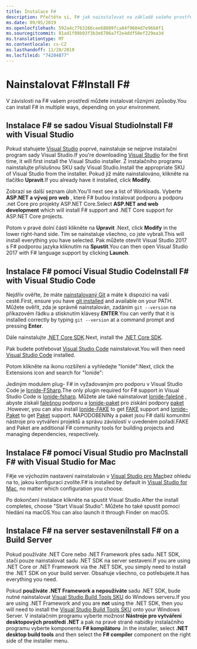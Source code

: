 ```yaml
---
title: Instalace F#
description: Přečtěte si, F# jak nainstalovat na základě vašeho prostředí.
ms.date: 09/05/2019
ms.openlocfilehash: 592a4c7763266cee68809fca84f9604d7e96b8f1
ms.sourcegitcommit: 81ad1f09b93f3b3e6706a7f2e4ddf50ef229ea3d
ms.translationtype: MT
ms.contentlocale: cs-CZ
ms.lasthandoff: 11/20/2019
ms.locfileid: "74204877"
---
```

# <a name="install-f"></a><span data-ttu-id="0c19a-103">Nainstalovat F\#</span><span class="sxs-lookup"><span data-stu-id="0c19a-103">Install F\#</span></span>

<span data-ttu-id="0c19a-104">V závislosti na F# vašem prostředí můžete instalovat různými způsoby.</span><span class="sxs-lookup"><span data-stu-id="0c19a-104">You can install F# in multiple ways, depending on your environment.</span></span>

## <a name="install-f-with-visual-studio"></a><span data-ttu-id="0c19a-105">Instalace F# se sadou Visual Studio</span><span class="sxs-lookup"><span data-stu-id="0c19a-105">Install F# with Visual Studio</span></span>

<span data-ttu-id="0c19a-106">Pokud stahujete [Visual Studio](https://visualstudio.microsoft.com/vs/?utm_medium=microsoft&utm_source=docs.microsoft.com&utm_campaign=inline+link) poprvé, nainstaluje se nejprve instalační program sady Visual Studio.</span><span class="sxs-lookup"><span data-stu-id="0c19a-106">If you're downloading [Visual Studio](https://visualstudio.microsoft.com/vs/?utm_medium=microsoft&utm_source=docs.microsoft.com&utm_campaign=inline+link) for the first time, it will first install the Visual Studio installer.</span></span> <span data-ttu-id="0c19a-107">Z instalačního programu nainstalujte příslušnou SKU sady Visual Studio.</span><span class="sxs-lookup"><span data-stu-id="0c19a-107">Install the appropriate SKU of Visual Studio from the installer.</span></span> <span data-ttu-id="0c19a-108">Pokud již máte nainstalováno, klikněte na tlačítko **Upravit**.</span><span class="sxs-lookup"><span data-stu-id="0c19a-108">If you already have it installed, click **Modify**.</span></span>

<span data-ttu-id="0c19a-109">Zobrazí se další seznam úloh.</span><span class="sxs-lookup"><span data-stu-id="0c19a-109">You'll next see a list of Workloads.</span></span> <span data-ttu-id="0c19a-110">Vyberte **ASP.NET a vývoj pro web** , které F# budou instalovat podporu a podporu .net Core pro projekty ASP.NET Core.</span><span class="sxs-lookup"><span data-stu-id="0c19a-110">Select **ASP.NET and web development** which will install F# support and .NET Core support for ASP.NET Core projects.</span></span>

<span data-ttu-id="0c19a-111">Potom v pravé dolní části klikněte na **Upravit** .</span><span class="sxs-lookup"><span data-stu-id="0c19a-111">Next, click **Modify** in the lower right-hand side.</span></span>  <span data-ttu-id="0c19a-112">Tím se nainstaluje všechno, co jste vybrali.</span><span class="sxs-lookup"><span data-stu-id="0c19a-112">This will install everything you have selected.</span></span> <span data-ttu-id="0c19a-113">Pak můžete otevřít Visual Studio 2017 s F# podporou jazyka kliknutím na **Spustit**.</span><span class="sxs-lookup"><span data-stu-id="0c19a-113">You can then open Visual Studio 2017 with F# language support by clicking **Launch**.</span></span>

## <a name="install-f-with-visual-studio-code"></a><span data-ttu-id="0c19a-114">Instalace F# pomocí Visual Studio Code</span><span class="sxs-lookup"><span data-stu-id="0c19a-114">Install F# with Visual Studio Code</span></span>

<span data-ttu-id="0c19a-115">Nejdřív ověřte, že máte [nainstalovaný Git](https://git-scm.com/download) a máte k dispozici na vaší cestě.</span><span class="sxs-lookup"><span data-stu-id="0c19a-115">First, ensure you have [git installed](https://git-scm.com/download) and available on your PATH.</span></span> <span data-ttu-id="0c19a-116">Můžete ověřit, zda je správně nainstalován, zadáním `git --version` na příkazovém řádku a stisknutím klávesy **ENTER**.</span><span class="sxs-lookup"><span data-stu-id="0c19a-116">You can verify that it is installed correctly by typing `git --version` at a command prompt and pressing **Enter**.</span></span>

<span data-ttu-id="0c19a-117">Dále nainstalujte [.NET Core SDK](https://dotnet.microsoft.com/download).</span><span class="sxs-lookup"><span data-stu-id="0c19a-117">Next, install the [.NET Core SDK](https://dotnet.microsoft.com/download).</span></span>

<span data-ttu-id="0c19a-118">Pak budete potřebovat [Visual Studio Code](https://code.visualstudio.com) nainstalovat.</span><span class="sxs-lookup"><span data-stu-id="0c19a-118">You will then need [Visual Studio Code](https://code.visualstudio.com) installed.</span></span>

<span data-ttu-id="0c19a-119">Potom klikněte na ikonu rozšíření a vyhledejte "Ionide":</span><span class="sxs-lookup"><span data-stu-id="0c19a-119">Next, click the Extensions icon and search for "Ionide":</span></span>

<span data-ttu-id="0c19a-120">Jediným modulem plug- F# in vyžadovaným pro podporu v Visual Studio Code je [Ionide-FSharp](https://marketplace.visualstudio.com/items?itemName=Ionide.Ionide-fsharp).</span><span class="sxs-lookup"><span data-stu-id="0c19a-120">The only plugin required for F# support in Visual Studio Code is [Ionide-fsharp](https://marketplace.visualstudio.com/items?itemName=Ionide.Ionide-fsharp).</span></span> <span data-ttu-id="0c19a-121">Můžete ale také nainstalovat [Ionide-falešné](https://marketplace.visualstudio.com/items?itemName=Ionide.Ionide-FAKE) , abyste získali [falešnou](https://fake.build/) podporu a [Ionide-paket](https://marketplace.visualstudio.com/items?itemName=Ionide.Ionide-Paket) pro získání podpory [paket](https://fsprojects.github.io/Paket/) .</span><span class="sxs-lookup"><span data-stu-id="0c19a-121">However, you can also install [Ionide-FAKE](https://marketplace.visualstudio.com/items?itemName=Ionide.Ionide-FAKE) to get [FAKE](https://fake.build/) support and [Ionide-Paket](https://marketplace.visualstudio.com/items?itemName=Ionide.Ionide-Paket) to get [Paket](https://fsprojects.github.io/Paket/) support.</span></span> <span data-ttu-id="0c19a-122">NAPODOBENINy a paket jsou F# další komunitní nástroje pro vytváření projektů a správu závislostí v uvedeném pořadí.</span><span class="sxs-lookup"><span data-stu-id="0c19a-122">FAKE and Paket are additional F# community tools for building projects and managing dependencies, respectively.</span></span>

## <a name="install-f-with-visual-studio-for-mac"></a><span data-ttu-id="0c19a-123">Instalace F# pomocí Visual Studio pro Mac</span><span class="sxs-lookup"><span data-stu-id="0c19a-123">Install F# with Visual Studio for Mac</span></span>

<span data-ttu-id="0c19a-124">F#je ve výchozím nastavení nainstalován v [Visual Studio pro Mac](https://visualstudio.microsoft.com/vs/mac/?utm_medium=microsoft&utm_source=docs.microsoft.com&utm_campaign=inline+link)bez ohledu na to, jakou konfiguraci zvolíte.</span><span class="sxs-lookup"><span data-stu-id="0c19a-124">F# is installed by default in [Visual Studio for Mac](https://visualstudio.microsoft.com/vs/mac/?utm_medium=microsoft&utm_source=docs.microsoft.com&utm_campaign=inline+link), no matter which configuration you choose.</span></span>

<span data-ttu-id="0c19a-125">Po dokončení instalace klikněte na spustit Visual Studio.</span><span class="sxs-lookup"><span data-stu-id="0c19a-125">After the install completes, choose "Start Visual Studio".</span></span> <span data-ttu-id="0c19a-126">Můžete ho také spustit pomocí hledání na macOS.</span><span class="sxs-lookup"><span data-stu-id="0c19a-126">You can also launch it through Finder on macOS.</span></span>

## <a name="install-f-on-a-build-server"></a><span data-ttu-id="0c19a-127">Instalace F# na server sestavení</span><span class="sxs-lookup"><span data-stu-id="0c19a-127">Install F# on a Build Server</span></span>

<span data-ttu-id="0c19a-128">Pokud používáte .NET Core nebo .NET Framework přes sadu .NET SDK, stačí pouze nainstalovat sadu .NET SDK na server sestavení.</span><span class="sxs-lookup"><span data-stu-id="0c19a-128">If you are using .NET Core or .NET Framework via the .NET SDK, you simply need to install the .NET SDK on your build server.</span></span> <span data-ttu-id="0c19a-129">Obsahuje všechno, co potřebujete.</span><span class="sxs-lookup"><span data-stu-id="0c19a-129">It has everything you need.</span></span>

<span data-ttu-id="0c19a-130">Pokud **používáte .NET Framework a nepoužíváte** sadu .NET SDK, bude nutné nainstalovat [Visual Studio Build Tools SKU](https://visualstudio.microsoft.com/thank-you-downloading-visual-studio/?sku=BuildTools&rel=16) do Windows serveru.</span><span class="sxs-lookup"><span data-stu-id="0c19a-130">If you are using .NET Framework and you are **not** using the .NET SDK, then you will need to install the [Visual Studio Build Tools SKU](https://visualstudio.microsoft.com/thank-you-downloading-visual-studio/?sku=BuildTools&rel=16) onto your Windows Server.</span></span> <span data-ttu-id="0c19a-131">V instalačním programu vyberte možnost **Nástroje pro vytváření desktopových prostředí .NET** a pak na pravé straně nabídky instalačního programu vyberte komponentu  **F# kompilátoru** .</span><span class="sxs-lookup"><span data-stu-id="0c19a-131">In the installer, select **.NET desktop build tools** and then select the **F# compiler** component on the right side of the installer menu.</span></span>
